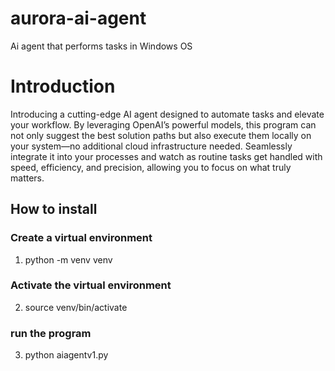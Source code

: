 # aurora-ai-agent
Ai agent that performs tasks in Windows OS 

# Introduction
Introducing a cutting-edge AI agent designed to automate tasks and elevate your workflow. By leveraging OpenAI’s powerful models, this program can not only suggest the best solution paths but also execute them locally on your system—no additional cloud infrastructure needed. Seamlessly integrate it into your processes and watch as routine tasks get handled with speed, efficiency, and precision, allowing you to focus on what truly matters.

## How to install
### Create a virtual environment
1. python -m venv venv

### Activate the virtual environment
2. source venv/bin/activate

### run the program
3. python aiagentv1.py

